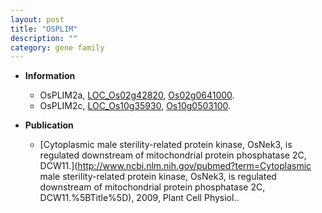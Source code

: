 ```yaml
---
layout: post
title: "OSPLIM"
description: ""
category: gene family
---
```


* **Information**  
    + OsPLIM2a, [LOC_Os02g42820](http://rice.uga.edu/cgi-bin/ORF_infopage.cgi?orf=LOC_Os02g42820), [Os02g0641000](http://rapdb.dna.affrc.go.jp/viewer/gbrowse_details/irgsp1?name=Os02g0641000).
    + OsPLIM2c, [LOC_Os10g35930](http://rice.uga.edu/cgi-bin/ORF_infopage.cgi?orf=LOC_Os10g35930), [Os10g0503100](http://rapdb.dna.affrc.go.jp/viewer/gbrowse_details/irgsp1?name=Os10g0503100).

* **Publication**  
    + [Cytoplasmic male sterility-related protein kinase, OsNek3, is regulated downstream of mitochondrial protein phosphatase 2C, DCW11.](http://www.ncbi.nlm.nih.gov/pubmed?term=Cytoplasmic male sterility-related protein kinase, OsNek3, is regulated downstream of mitochondrial protein phosphatase 2C, DCW11.%5BTitle%5D), 2009, Plant Cell Physiol..


